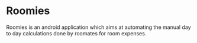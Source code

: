# Roomies
Roomies is an android application which aims at automating the manual day to day calculations done by roomates for room expenses.
